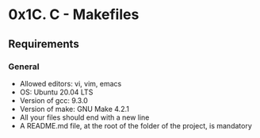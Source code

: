 # 0x1C. C - Makefiles

## Requirements

### General

* Allowed editors: vi, vim, emacs
* OS: Ubuntu 20.04 LTS
* Version of gcc: 9.3.0
* Version of make: GNU Make 4.2.1
* All your files should end with a new line
* A README.md file, at the root of the folder of the project, is mandatory
